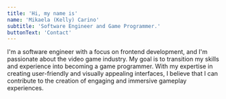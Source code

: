 ```yaml
---
title: 'Hi, my name is'
name: 'Mikaela (Kelly) Carino'
subtitle: 'Software Engineer and Game Programmer.'
buttonText: 'Contact'
---
```


I'm a software engineer with a focus on frontend development, and I'm passionate about the video game industry. My goal is to transition my skills and experience into becoming a game programmer. With my expertise in creating user-friendly and visually appealing interfaces, I believe that I can contribute to the creation of engaging and immersive gameplay experiences.
